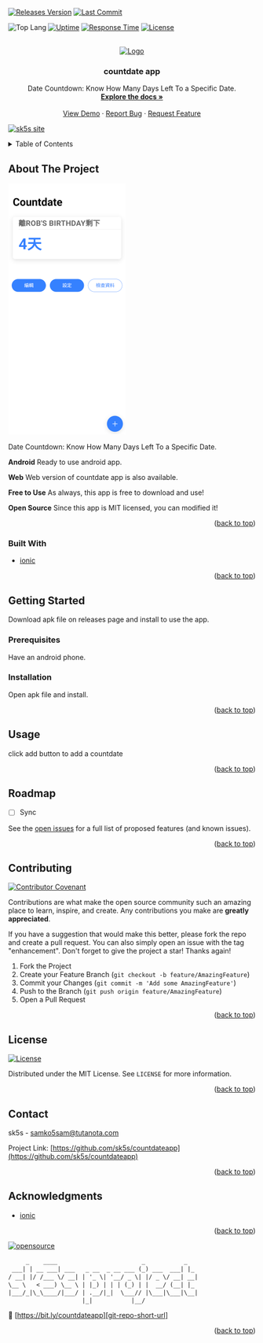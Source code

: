 <!--
*** Thanks for checking out the Best-README-Template. If you have a suggestion
*** that would make this better, please fork the repo and create a pull request
*** or simply open an issue with the tag "enhancement".
*** Don't forget to give the project a star!
*** Thanks again! Now go create something AMAZING! :D
-->

<!-- PROJECT SHIELDS -->
<!--
*** I'm using markdown "reference style" links for readability.
*** Reference links are enclosed in brackets [ ] instead of parentheses ( ).
*** See the bottom of this document for the declaration of the reference variables
*** for contributors-url, forks-url, etc. This is an optional, concise syntax you may use.
*** https://www.markdownguide.org/basic-syntax/#reference-style-links
-->

[![Releases Version][releases-version-shield]][releases-version-url]
[![Last Commit][last-commit-shield]][last-commit-url]

![Top Lang][top-languages-shield]
[![Uptime][uptime-shield]][uptime-url]
[![Response Time][response-time-shield]][response-time-url]
[![License][license-shield]][license-url]

<!-- PROJECT LOGO -->
<br />
<div align="center">
  <a href="https://github.com/sk5s/countdateapp">
    <img src="https://sk5s.cyou/countdate-landing/assets/img/icon-foreground.png" alt="Logo" width="80" height="80">
  </a>

<h3 align="center">countdate app</h3>

  <p align="center">
    Date Countdown: Know How Many Days Left To a Specific Date.
    <br />
    <a href="https://github.com/sk5s/countdateapp"><strong>Explore the docs »</strong></a>
    <br />
    <br />
    <a href="https://github.com/sk5s/countdateapp">View Demo</a>
    ·
    <a href="https://github.com/sk5s/countdateapp/issues">Report Bug</a>
    ·
    <a href="https://github.com/sk5s/countdateapp/issues">Request Feature</a>
  </p>
</div>

<div id="top"></div>

[![sk5s site](https://sk5s.cyou/sk5s/img/sk5s-project-bar.png)](https://sk5s.cyou/)

<!-- TABLE OF CONTENTS -->
<details>
  <summary>Table of Contents</summary>
  <ol>
    <li>
      <a href="#about-the-project">About The Project</a>
      <ul>
        <li><a href="#built-with">Built With</a></li>
      </ul>
    </li>
    <li>
      <a href="#getting-started">Getting Started</a>
      <ul>
        <li><a href="#prerequisites">Prerequisites</a></li>
        <li><a href="#installation">Installation</a></li>
      </ul>
    </li>
    <li><a href="#usage">Usage</a></li>
    <li><a href="#roadmap">Roadmap</a></li>
    <li><a href="#contributing">Contributing</a></li>
    <li><a href="#license">License</a></li>
    <li><a href="#contact">Contact</a></li>
    <li><a href="#acknowledgments">Acknowledgments</a></li>
  </ol>
</details>

<!-- ABOUT THE PROJECT -->

## About The Project

[![Product Name Screen Shot][product-screenshot]](https://sk5s.cyou/)

Date Countdown: Know How Many Days Left To a Specific Date.

**Android**
Ready to use android app.

**Web**
Web version of countdate app is also available.

**Free to Use**
As always, this app is free to download and use!

**Open Source**
Since this app is MIT licensed, you can modified it!

<p align="right">(<a href="#top">back to top</a>)</p>

### Built With

- [ionic](https://ionicframework.com/)

<p align="right">(<a href="#top">back to top</a>)</p>

<!-- GETTING STARTED -->

## Getting Started

Download apk file on releases page and install to use the app.

### Prerequisites

Have an android phone.

### Installation

Open apk file and install.

<p align="right">(<a href="#top">back to top</a>)</p>

<!-- USAGE EXAMPLES -->

## Usage

click add button to add a countdate

<p align="right">(<a href="#top">back to top</a>)</p>

<!-- ROADMAP -->

## Roadmap

- [ ] Sync

See the [open issues](https://github.com/sk5s/countdateapp/issues) for a full list of proposed features (and known issues).

<p align="right">(<a href="#top">back to top</a>)</p>

<!-- CONTRIBUTING -->

## Contributing

[![Contributor Covenant](https://img.shields.io/badge/Contributor%20Covenant-2.1-4baaaa.svg?style=for-the-badge)](CODE_OF_CONDUCT.md)

Contributions are what make the open source community such an amazing place to learn, inspire, and create. Any contributions you make are **greatly appreciated**.

If you have a suggestion that would make this better, please fork the repo and create a pull request. You can also simply open an issue with the tag "enhancement".
Don't forget to give the project a star! Thanks again!

1. Fork the Project
2. Create your Feature Branch (`git checkout -b feature/AmazingFeature`)
3. Commit your Changes (`git commit -m 'Add some AmazingFeature'`)
4. Push to the Branch (`git push origin feature/AmazingFeature`)
5. Open a Pull Request

<p align="right">(<a href="#top">back to top</a>)</p>

<!-- LICENSE -->

## License

[![License][license-shield]][license-url]

Distributed under the MIT License. See `LICENSE` for more information.

<p align="right">(<a href="#top">back to top</a>)</p>

<!-- CONTACT -->

## Contact

sk5s - samko5sam@tutanota.com

Project Link: [https://github.com/sk5s/countdateapp](https://github.com/sk5s/countdateapp)

<p align="right">(<a href="#top">back to top</a>)</p>

<!-- ACKNOWLEDGMENTS -->

## Acknowledgments

- [ionic](https://ionicframework.com)

<p align="right">(<a href="#top">back to top</a>)</p>

<!-- MARKDOWN LINKS & IMAGES -->
<!-- https://www.markdownguide.org/basic-syntax/#reference-style-links -->

[![opensource](https://forthebadge.com/images/badges/open-source.svg)](https://sk5s.cyou/)

```
     _    ____                        _           _
 ___| | __ ___| ___   _ __  _ __ ___ (_) ___  ___| |_
/ __| |/ /___ \/ __| | '_ \| '__/ _ \| |/ _ \/ __| __|
\__ \   < ___) \__ \ | |_) | | | (_) | |  __/ (__| |_
|___/_|\_\____/|___/ | .__/|_|  \___// |\___|\___|\__|
                     |_|           |__/
```

🔗 [https://bit.ly/countdateapp][git-repo-short-url]

<p align="right">(<a href="#top">back to top</a>)</p>

[releases-version-shield]: https://img.shields.io/github/v/release/sk5s/countdateapp?style=for-the-badge
[releases-version-url]: https://github.com/sk5s/countdateapp/releases
[last-commit-shield]: https://img.shields.io/github/last-commit/sk5s/countdateapp?style=for-the-badge
[last-commit-url]: https://github.com/sk5s/countdateapp/commits
[top-languages-shield]: https://img.shields.io/github/languages/top/sk5s/countdateapp?style=for-the-badge
[uptime-shield]: https://img.shields.io/endpoint?url=https://raw.githubusercontent.com/sk5s/uptime/master/api/countdate-website/uptime.json&style=for-the-badge
[uptime-url]: https://uptime.sk5s.cyou/history/countdate-website
[response-time-shield]: https://img.shields.io/endpoint?url=https://raw.githubusercontent.com/sk5s/uptime/master/api/countdate-website/response-time.json&style=for-the-badge
[response-time-url]: https://uptime.sk5s.cyou/history/countdate-website
[license-shield]: https://img.shields.io/github/license/sk5s/countdateapp.svg?style=for-the-badge
[license-url]: https://github.com/sk5s/countdateapp/blob/main/LICENSE
[product-screenshot]: fastlane/metadata/android/en-US/images/phoneScreenshots/4.png
[git-repo-short-url]: https://bit.ly/countdateapp

<!--
1. My repo: countdateapp
2. Uptime: countdate-website
-->